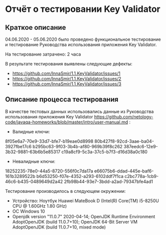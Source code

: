# Отчёт о тестировании Key Validator

## Краткое описание

04.06.2020 - 05.06.2020 было проведено функциональное тестирование и тестирование Руководства использования приложения Key Validator.

На тестирование затрачено: 2 часа

В результате тестирования выявлены следующие дефекты:
* https://github.com/InnaSmir/1.1.KeyValidator/issues/1
* https://github.com/InnaSmir/1.1.KeyValidator/issues/2
* https://github.com/InnaSmir/1.1.KeyValidator/issues/3

## Описание процесса тестирования

В качестве тестовых данных использовались данные из Руководства использования приложения Key Validator https://github.com/netology-code/javaqa-homeworks/blob/master/intro/user-manual.md :
* Валидные ключи:

8f05e6a7-70e9-33d7-bfe7-b19eae0d8998
80b427f8-92cd-3aae-ba04-3927fbe17c6
b295bc63-9f03-3b4b-af80-969b39f8c262
387eedc6-12e9-3b32-9881-63b6b5e85317
c19a8cf9-5c3a-37c5-b7f3-d16d38a0c180

* Невалидные ключи:

18252235-78e0-44a5-8720-556f0c7da17a
e66075b6-ddad-445e-baf6-161b3289522b
b6d53250-f07e-4352-a293-6102ddf7f1ca
c2bc778a-1cb9-46c6-b435-0489649d2a42
2fb98b44-93e7-3bdd-a2ad-79347bfe4ad1


Тестирование производилось в следующем окружении:
* Устройство: Ноутбук Huawei MateBook D (Intel(R) Core(TM) i5-8250U CPU @ 1.60GHz 1.80 GHz)
* OC Windows 10
* Openjdk version "11.0.7" 2020-04-14; OpenJDK Runtime Environment AdoptOpenJDK (build
11.0.7+10); OpenJDK 64-Bit Server VM AdoptOpenJDK (build 11.0.7+10, mixed mode)